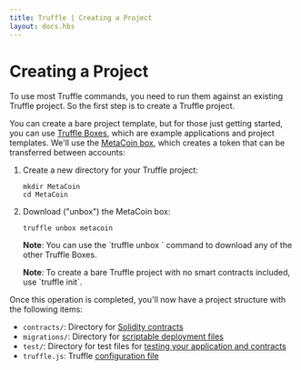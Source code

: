 ```yaml
---
title: Truffle | Creating a Project
layout: docs.hbs
---
```

# Creating a Project

To use most Truffle commands, you need to run them against an existing Truffle project. So the first step is to create a Truffle project.

You can create a bare project template, but for those just getting started, you can use [Truffle Boxes](/boxes), which are example applications and project templates. We'll use the [MetaCoin box](/boxes/metacoin), which creates a token that can be transferred between accounts:

1. Create a new directory for your Truffle project:

   ```shell
   mkdir MetaCoin
   cd MetaCoin
   ```

1. Download ("unbox") the MetaCoin box:

   ```shell
   truffle unbox metacoin
   ```

   <p class="alert alert-info">
   <strong>Note</strong>: You can use the `truffle unbox <box-name>` command to download any of the other Truffle Boxes.
   </p>

   <p class="alert alert-info">
   <strong>Note</strong>: To create a bare Truffle project with no smart contracts included, use `truffle init`.
   </p>

Once this operation is completed, you'll now have a project structure with the following items:

* `contracts/`: Directory for [Solidity contracts](/docs/truffle/getting-started/interacting-with-your-contracts)
* `migrations/`: Directory for [scriptable deployment files](/docs/truffle/getting-started/running-migrations#migration-files)
* `test/`: Directory for test files for [testing your application and contracts](/docs/truffle/testing/testing-your-contracts)
* `truffle.js`: Truffle [configuration file](/docs/truffle/advanced/configuration)